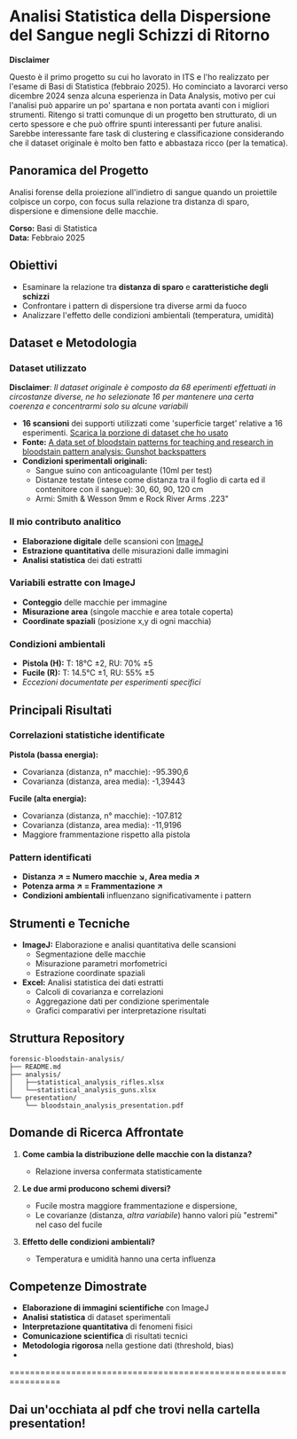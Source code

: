 # Analisi Statistica della Dispersione del Sangue negli Schizzi di Ritorno
**Disclaimer** 

Questo è il primo progetto su cui ho lavorato in ITS e l'ho realizzato per l'esame di Basi di Statistica (febbraio 2025).
Ho cominciato a lavorarci verso dicembre 2024 senza alcuna esperienza in Data Analysis, motivo per cui l'analisi può apparire un po' spartana e non portata avanti con i migliori strumenti. 
Ritengo si tratti comunque di un progetto ben strutturato, di un certo spessore e che può offrire spunti interessanti per future analisi.
Sarebbe interessante fare task di clustering e classificazione considerando che il dataset originale è molto ben fatto e abbastaza ricco (per la tematica). 

## Panoramica del Progetto

Analisi forense della proiezione all'indietro di sangue quando un proiettile colpisce un corpo, con focus sulla relazione tra distanza di sparo, dispersione e dimensione delle macchie.

**Corso:** Basi di Statistica  
**Data:** Febbraio 2025  

## Obiettivi

- Esaminare la relazione tra **distanza di sparo** e **caratteristiche degli schizzi**
- Confrontare i pattern di dispersione tra diverse armi da fuoco
- Analizzare l'effetto delle condizioni ambientali (temperatura, umidità)

## Dataset e Metodologia

### Dataset utilizzato
**Disclaimer**: _Il dataset originale è composto da 68 eperimenti effettuati in circostanze diverse, ne ho selezionate 16 per mantenere una certa coerenza e concentrarmi solo su alcune variabili_
- **16 scansioni** dei supporti utilizzati come 'superficie target' relative a 16 esperimenti. [Scarica la porzione di dataset che ho usato](https://www.kaggle.com/datasets/marcoferrarini/bpa-scans/data)
- **Fonte:** [A data set of bloodstain patterns for teaching and research in bloodstain pattern analysis: Gunshot backspatters](https://www.sciencedirect.com/science/article/pii/S2352340918314689?via%3Dihub#s0010) 
- **Condizioni sperimentali originali:**
  - Sangue suino con anticoagulante (10ml per test)
  - Distanze testate (intese come distanza tra il foglio di carta ed il contenitore con il sangue): 30, 60, 90, 120 cm
  - Armi: Smith & Wesson 9mm e Rock River Arms .223"

### Il mio contributo analitico
- **Elaborazione digitale** delle scansioni con [ImageJ](https://imagej.net/ij/)
- **Estrazione quantitativa** delle misurazioni dalle immagini
- **Analisi statistica** dei dati estratti

### Variabili estratte con ImageJ
- **Conteggio** delle macchie per immagine
- **Misurazione area** (singole macchie e area totale coperta)
- **Coordinate spaziali** (posizione x,y di ogni macchia)

### Condizioni ambientali
- **Pistola (H):** T: 18°C ±2, RU: 70% ±5
- **Fucile (R):** T: 14.5°C ±1, RU: 55% ±5
- *Eccezioni documentate per esperimenti specifici*

## Principali Risultati

### Correlazioni statistiche identificate

**Pistola (bassa energia):**
- Covarianza (distanza, n° macchie): -95.390,6
- Covarianza (distanza, area media): -1,39443

**Fucile (alta energia):**
- Covarianza (distanza, n° macchie): -107.812
- Covarianza (distanza, area media): -11,9196
- Maggiore frammentazione rispetto alla pistola

### Pattern identificati
- **Distanza ↗ = Numero macchie ↘, Area media ↗**
- **Potenza arma ↗ = Frammentazione ↗**
- **Condizioni ambientali** influenzano significativamente i pattern

## Strumenti e Tecniche

- **ImageJ:** Elaborazione e analisi quantitativa delle scansioni
  - Segmentazione delle macchie
  - Misurazione parametri morfometrici
  - Estrazione coordinate spaziali
- **Excel:** Analisi statistica dei dati estratti
  - Calcoli di covarianza e correlazioni
  - Aggregazione dati per condizione sperimentale
  - Grafici comparativi per interpretazione risultati

## Struttura Repository

```
forensic-bloodstain-analysis/
├── README.md
├── analysis/
│   ├──statistical_analysis_rifles.xlsx
│   └──statistical_analysis_guns.xlsx
└── presentation/
    └── bloodstain_analysis_presentation.pdf

```

## Domande di Ricerca Affrontate

1. **Come cambia la distribuzione delle macchie con la distanza?**
   - Relazione inversa confermata statisticamente
   
2. **Le due armi producono schemi diversi?**
   - Fucile mostra maggiore frammentazione e dispersione,
   - Le covarianze (distanza, _altra variabile_) hanno valori più "estremi" nel caso del fucile
   
3. **Effetto delle condizioni ambientali?**
   - Temperatura e umidità hanno una certa influenza

## Competenze Dimostrate

- **Elaborazione di immagini scientifiche** con ImageJ
- **Analisi statistica** di dataset sperimentali
- **Interpretazione quantitativa** di fenomeni fisici
- **Comunicazione scientifica** di risultati tecnici
- **Metodologia rigorosa** nella gestione dati (threshold, bias)
- 

================================================================
## Dai un'occhiata al pdf che trovi nella cartella presentation!
